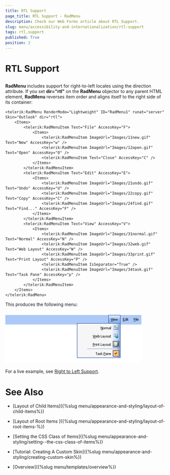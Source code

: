 ```yaml
---
title: RTL Support
page_title: RTL Support - RadMenu
description: Check our Web Forms article about RTL Support.
slug: menu/accessibility-and-internationalization/rtl-support
tags: rtl,support
published: True
position: 2
---
```


# RTL Support

## 

**RadMenu** includes support for right-to-left locales using the direction attribute. If you set **dir="rtl"** on the **RadMenu** objector to any parent HTML element, **RadMenu** reverses item order and aligns itself to the right side of its container:

````ASP.NET
<telerik:RadMenu RenderMode="Lightweight" ID="RadMenu1" runat="server" Skin="Outlook" dir="rtl">
    <Items>
        <telerik:RadMenuItem Text="File" AccessKey="F">
            <Items>
                <telerik:RadMenuItem ImageUrl="Images/11new.gif" Text="New" AccessKey="w" />
                <telerik:RadMenuItem ImageUrl="Images/12open.gif" Text="Open" AccessKey="O" />
                <telerik:RadMenuItem Text="Close" AccessKey="C" />
            </Items>
        </telerik:RadMenuItem>
        <telerik:RadMenuItem Text="Edit" AccessKey="E">
            <Items>
                <telerik:RadMenuItem ImageUrl="Images/21undo.gif" Text="Undo" AccessKey="U" />
                <telerik:RadMenuItem ImageUrl="Images/22copy.gif" Text="Copy" AccessKey="C" />
                <telerik:RadMenuItem ImageUrl="Images/24find.gif" Text="Find..." AccessKey="F" />
            </Items>
        </telerik:RadMenuItem>
        <telerik:RadMenuItem Text="View" AccessKey="V">
            <Items>
                <telerik:RadMenuItem ImageUrl="Images/31normal.gif" Text="Normal" AccessKey="N" />
                <telerik:RadMenuItem ImageUrl="Images/32web.gif" Text="Web Layout" AccessKey="W" />
                <telerik:RadMenuItem ImageUrl="Images/33print.gif" Text="Print Layout" AccessKey="P" />
                <telerik:RadMenuItem IsSeparator="True" />
                <telerik:RadMenuItem ImageUrl="Images/34task.gif" Text="Task Pane" AccessKey="p" />
            </Items>
        </telerik:RadMenuItem>
    </Items>
</telerik:RadMenu>
````

This produces the following menu:

![RadMenu RTL with Images](images/menu_rtlwithimages.png)

For a live example, see [Right to Left Support](https://demos.telerik.com/aspnet-ajax/Menu/Examples/Functionality/RightToLeft/DefaultCS.aspx).

# See Also

 * [Layout of Child Items]({%slug menu/appearance-and-styling/layout-of-child-items%})

 * [Layout of Root Items ]({%slug menu/appearance-and-styling/layout-of-root-items-%})

 * [Setting  the CSS Class of Items]({%slug menu/appearance-and-styling/setting--the-css-class-of-items%})

 * [Tutorial: Creating A Custom Skin]({%slug menu/appearance-and-styling/creating-custom-skin%})

 * [Overview]({%slug menu/templates/overview%})
